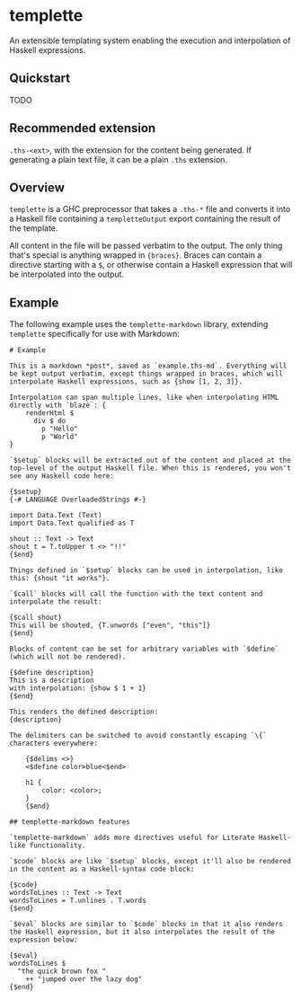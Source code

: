 # templette

An extensible templating system enabling the execution and interpolation of Haskell expressions.

## Quickstart

TODO

## Recommended extension

`.ths-<ext>`, with the extension for the content being generated. If generating a plain text file, it can be a plain `.ths` extension.

## Overview

`templette` is a GHC preprocessor that takes a `.ths-*` file and converts it into a Haskell file containing a `templetteOutput` export containing the result of the template.

<!-- TODO: enable templates to take parameters?
\{$inputs}
arg1 :: Int
arg2 :: [Text]
\{$end}

===>
templetteOutput :: Int -> [Text] -> Text
templetteOutput arg1 arg2 = ...
-->

All content in the file will be passed verbatim to the output. The only thing that's special is anything wrapped in `{braces}`. Braces can contain a directive starting with a `$`, or otherwise contain a Haskell expression that will be interpolated into the output.

## Example

The following example uses the `templette-markdown` library, extending `templette` specifically for use with Markdown:

```
# Example

This is a markdown *post*, saved as `example.ths-md`. Everything will be kept output verbatim, except things wrapped in braces, which will interpolate Haskell expressions, such as {show [1, 2, 3]}.

Interpolation can span multiple lines, like when interpolating HTML directly with `blaze`: {
    renderHtml $
      div $ do
        p "Hello"
        p "World"
}

`$setup` blocks will be extracted out of the content and placed at the top-level of the output Haskell file. When this is rendered, you won't see any Haskell code here:

{$setup}
{-# LANGUAGE OverloadedStrings #-}

import Data.Text (Text)
import Data.Text qualified as T

shout :: Text -> Text
shout t = T.toUpper t <> "!!"
{$end}

Things defined in `$setup` blocks can be used in interpolation, like this: {shout "it works"}.

`$call` blocks will call the function with the text content and interpolate the result:

{$call shout}
This will be shouted, {T.unwords ["even", "this"]}
{$end}

Blocks of content can be set for arbitrary variables with `$define` (which will not be rendered).

{$define description}
This is a description
with interpolation: {show $ 1 + 1}
{$end}

This renders the defined description:
{description}

The delimiters can be switched to avoid constantly escaping `\{` characters everywhere:

    {$delims <>}
    <$define color>blue<$end>

    h1 {
        color: <color>;
    }
    {$end}

## templette-markdown features

`templette-markdown` adds more directives useful for Literate Haskell-like functionality.

`$code` blocks are like `$setup` blocks, except it'll also be rendered in the content as a Haskell-syntax code block:

{$code}
wordsToLines :: Text -> Text
wordsToLines = T.unlines . T.words
{$end}

`$eval` blocks are similar to `$code` blocks in that it also renders the Haskell expression, but it also interpolates the result of the expression below:

{$eval}
wordsToLines $
  "the quick brown fox "
    ++ "jumped over the lazy dog"
{$end}
```
